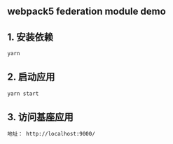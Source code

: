 ## webpack5 federation module demo

## 1. 安装依赖
``` bash
yarn
```

## 2. 启动应用
``` bash
yarn start
```

## 3. 访问基座应用
``` bash
地址： http://localhost:9000/
```

